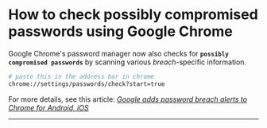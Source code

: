 # How to check possibly compromised passwords using Google Chrome

Google Chrome's password manager now also checks for **`possibly compromised passwords`** by scanning various *breach*-specific information.

```bash
# paste this in the address bar in chrome
chrome://settings/passwords/check?start=true
```

For more details, see this article: [_Google adds password breach alerts to Chrome for Android, iOS_][#article]

[#article]: https://www.welivesecurity.com/2020/10/08/chrome-android-ios-can-now-tell-you-if-your-password-has-been-stolen/

---
